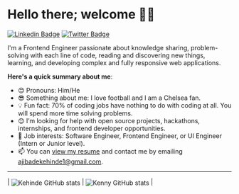 # Hello there; welcome 👋🏾

[![Linkedin Badge](https://img.shields.io/badge/-kehindeajibade-blue?style=for-the-badge&logo=Linkedin&logoColor=white&link=https://www.linkedin.com/in/kehinde-ajibade/)](https://www.linkedin.com/in/kehinde-ajibade/) [![Twitter Badge](https://img.shields.io/badge/-@Kehinde_Ajibade-1ca0f1?style=for-the-badge&logo=twitter&logoColor=white&link=https://twitter.com/Kennyractural?t=He4orV9nfxTLyo7ZjbKwhQ&s=09)](https://twitter.com/Kennyractural?t=He4orV9nfxTLyo7ZjbKwhQ&s=09)


I'm a Frontend Engineer passionate about knowledge sharing, problem-solving with each line of code, reading and discovering new things, learning, and developing complex and fully responsive web applications.

**Here's a quick summary about me**:

- 😊 Pronouns: Him/He
- 😎 Something about me: I love football and I am a Chelsea fan.
- 💡 Fun fact: 70% of coding jobs have nothing to do with coding at all. You will spend more time solving problems.
- 😊 I’m looking for help with open source projects, hackathons, internships, and frontend developer opportunities.
- 💼 Job interests: Software Engineer, Frontend Engineer, or UI Engineer (Intern or Junior level).
- 📫 You can [view my resume](https://docs.google.com/document/d/1Y9F9Iai7DokAnQD5lKgYpUqlGNWxlaGe/edit?usp=sharing&ouid=118221678728797764707&rtpof=true&sd=true) and contact me by emailing ajibadekehinde1@gmail.com.

---

| <img align="center" src="https://github-readme-stats.vercel.app/api?username=Kennydageek&show_icons=true&theme=radical&include_all_commits=true&hide_border=false" alt="Kehinde GitHub stats" /> | <img align="center" src="https://github-readme-stats.vercel.app/api/top-langs/?username=kennydageek&langs_count=8&layout=compact&hide_border=true" alt="Kenny GitHub stats" /> |

<!--START_SECTION:waka-->
<!--END_SECTION:waka-->
